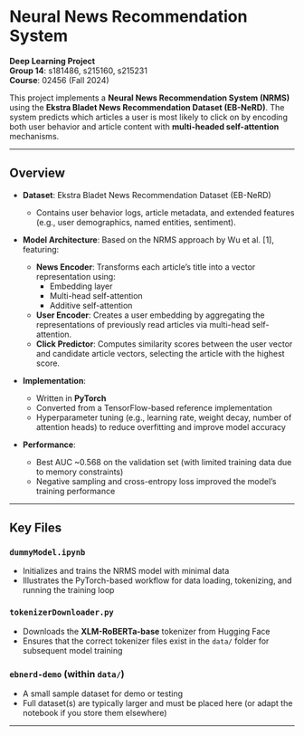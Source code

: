 # **Neural News Recommendation System**  
**Deep Learning Project**  
**Group 14**: s181486, s215160, s215231  
**Course**: 02456 (Fall 2024)

This project implements a **Neural News Recommendation System (NRMS)** using the **Ekstra Bladet News Recommendation Dataset (EB-NeRD)**. The system predicts which articles a user is most likely to click on by encoding both user behavior and article content with **multi-headed self-attention** mechanisms.

---

## **Overview**

- **Dataset**: Ekstra Bladet News Recommendation Dataset (EB-NeRD)  
  - Contains user behavior logs, article metadata, and extended features (e.g., user demographics, named entities, sentiment).

- **Model Architecture**: Based on the NRMS approach by Wu et al. [1], featuring:
  - **News Encoder**: Transforms each article’s title into a vector representation using:
    - Embedding layer  
    - Multi-head self-attention  
    - Additive self-attention
  - **User Encoder**: Creates a user embedding by aggregating the representations of previously read articles via multi-head self-attention.
  - **Click Predictor**: Computes similarity scores between the user vector and candidate article vectors, selecting the article with the highest score.

- **Implementation**:
  - Written in **PyTorch**
  - Converted from a TensorFlow-based reference implementation
  - Hyperparameter tuning (e.g., learning rate, weight decay, number of attention heads) to reduce overfitting and improve model accuracy

- **Performance**:
  - Best AUC ~0.568 on the validation set (with limited training data due to memory constraints)
  - Negative sampling and cross-entropy loss improved the model’s training performance

---

## **Key Files**

### `dummyModel.ipynb`
- Initializes and trains the NRMS model with minimal data  
- Illustrates the PyTorch-based workflow for data loading, tokenizing, and running the training loop

### `tokenizerDownloader.py`
- Downloads the **XLM-RoBERTa-base** tokenizer from Hugging Face  
- Ensures that the correct tokenizer files exist in the `data/` folder for subsequent model training

### `ebnerd-demo` (within `data/`)
- A small sample dataset for demo or testing  
- Full dataset(s) are typically larger and must be placed here (or adapt the notebook if you store them elsewhere)

---


